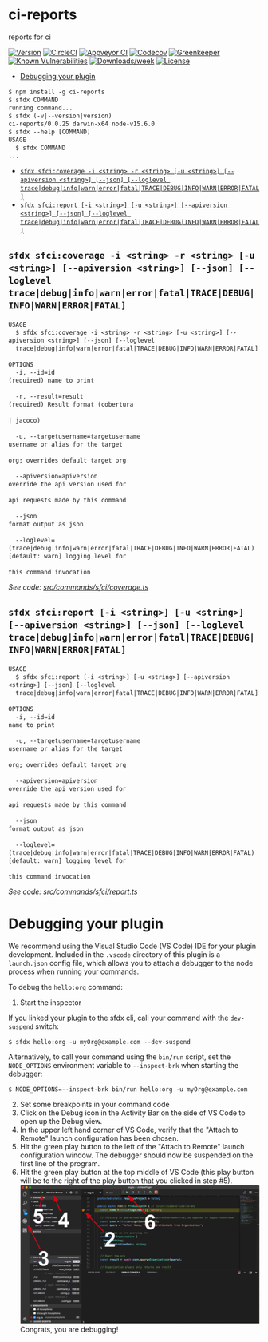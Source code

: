ci-reports
==========

reports for ci

[![Version](https://img.shields.io/npm/v/ci-reports.svg)](https://npmjs.org/package/ci-reports)
[![CircleCI](https://circleci.com/gh/hsaraujo/ci-reports/tree/master.svg?style=shield)](https://circleci.com/gh/hsaraujo/ci-reports/tree/master)
[![Appveyor CI](https://ci.appveyor.com/api/projects/status/github/hsaraujo/ci-reports?branch=master&svg=true)](https://ci.appveyor.com/project/heroku/ci-reports/branch/master)
[![Codecov](https://codecov.io/gh/hsaraujo/ci-reports/branch/master/graph/badge.svg)](https://codecov.io/gh/hsaraujo/ci-reports)
[![Greenkeeper](https://badges.greenkeeper.io/hsaraujo/ci-reports.svg)](https://greenkeeper.io/)
[![Known Vulnerabilities](https://snyk.io/test/github/hsaraujo/ci-reports/badge.svg)](https://snyk.io/test/github/hsaraujo/ci-reports)
[![Downloads/week](https://img.shields.io/npm/dw/ci-reports.svg)](https://npmjs.org/package/ci-reports)
[![License](https://img.shields.io/npm/l/ci-reports.svg)](https://github.com/hsaraujo/ci-reports/blob/master/package.json)

<!-- toc -->
* [Debugging your plugin](#debugging-your-plugin)
<!-- tocstop -->
<!-- install -->
<!-- usage -->
```sh-session
$ npm install -g ci-reports
$ sfdx COMMAND
running command...
$ sfdx (-v|--version|version)
ci-reports/0.0.25 darwin-x64 node-v15.6.0
$ sfdx --help [COMMAND]
USAGE
  $ sfdx COMMAND
...
```
<!-- usagestop -->
<!-- commands -->
* [`sfdx sfci:coverage -i <string> -r <string> [-u <string>] [--apiversion <string>] [--json] [--loglevel trace|debug|info|warn|error|fatal|TRACE|DEBUG|INFO|WARN|ERROR|FATAL]`](#sfdx-sfcicoverage--i-string--r-string--u-string---apiversion-string---json---loglevel-tracedebuginfowarnerrorfataltracedebuginfowarnerrorfatal)
* [`sfdx sfci:report [-i <string>] [-u <string>] [--apiversion <string>] [--json] [--loglevel trace|debug|info|warn|error|fatal|TRACE|DEBUG|INFO|WARN|ERROR|FATAL]`](#sfdx-sfcireport--i-string--u-string---apiversion-string---json---loglevel-tracedebuginfowarnerrorfataltracedebuginfowarnerrorfatal)

## `sfdx sfci:coverage -i <string> -r <string> [-u <string>] [--apiversion <string>] [--json] [--loglevel trace|debug|info|warn|error|fatal|TRACE|DEBUG|INFO|WARN|ERROR|FATAL]`

```
USAGE
  $ sfdx sfci:coverage -i <string> -r <string> [-u <string>] [--apiversion <string>] [--json] [--loglevel 
  trace|debug|info|warn|error|fatal|TRACE|DEBUG|INFO|WARN|ERROR|FATAL]

OPTIONS
  -i, --id=id                                                                       (required) name to print

  -r, --result=result                                                               (required) Result format (cobertura
                                                                                    | jacoco)

  -u, --targetusername=targetusername                                               username or alias for the target
                                                                                    org; overrides default target org

  --apiversion=apiversion                                                           override the api version used for
                                                                                    api requests made by this command

  --json                                                                            format output as json

  --loglevel=(trace|debug|info|warn|error|fatal|TRACE|DEBUG|INFO|WARN|ERROR|FATAL)  [default: warn] logging level for
                                                                                    this command invocation
```

_See code: [src/commands/sfci/coverage.ts](https://github.com/hsaraujo/ci-reports/blob/v0.0.25/src/commands/sfci/coverage.ts)_

## `sfdx sfci:report [-i <string>] [-u <string>] [--apiversion <string>] [--json] [--loglevel trace|debug|info|warn|error|fatal|TRACE|DEBUG|INFO|WARN|ERROR|FATAL]`

```
USAGE
  $ sfdx sfci:report [-i <string>] [-u <string>] [--apiversion <string>] [--json] [--loglevel 
  trace|debug|info|warn|error|fatal|TRACE|DEBUG|INFO|WARN|ERROR|FATAL]

OPTIONS
  -i, --id=id                                                                       name to print

  -u, --targetusername=targetusername                                               username or alias for the target
                                                                                    org; overrides default target org

  --apiversion=apiversion                                                           override the api version used for
                                                                                    api requests made by this command

  --json                                                                            format output as json

  --loglevel=(trace|debug|info|warn|error|fatal|TRACE|DEBUG|INFO|WARN|ERROR|FATAL)  [default: warn] logging level for
                                                                                    this command invocation
```

_See code: [src/commands/sfci/report.ts](https://github.com/hsaraujo/ci-reports/blob/v0.0.25/src/commands/sfci/report.ts)_
<!-- commandsstop -->
<!-- debugging-your-plugin -->
# Debugging your plugin
We recommend using the Visual Studio Code (VS Code) IDE for your plugin development. Included in the `.vscode` directory of this plugin is a `launch.json` config file, which allows you to attach a debugger to the node process when running your commands.

To debug the `hello:org` command: 
1. Start the inspector
  
If you linked your plugin to the sfdx cli, call your command with the `dev-suspend` switch: 
```sh-session
$ sfdx hello:org -u myOrg@example.com --dev-suspend
```
  
Alternatively, to call your command using the `bin/run` script, set the `NODE_OPTIONS` environment variable to `--inspect-brk` when starting the debugger:
```sh-session
$ NODE_OPTIONS=--inspect-brk bin/run hello:org -u myOrg@example.com
```

2. Set some breakpoints in your command code
3. Click on the Debug icon in the Activity Bar on the side of VS Code to open up the Debug view.
4. In the upper left hand corner of VS Code, verify that the "Attach to Remote" launch configuration has been chosen.
5. Hit the green play button to the left of the "Attach to Remote" launch configuration window. The debugger should now be suspended on the first line of the program. 
6. Hit the green play button at the top middle of VS Code (this play button will be to the right of the play button that you clicked in step #5).
<br><img src=".images/vscodeScreenshot.png" width="480" height="278"><br>
Congrats, you are debugging!

